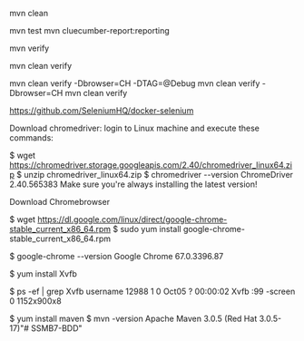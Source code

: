 mvn clean

mvn test
mvn cluecumber-report:reporting


mvn verify

mvn clean verify

mvn clean verify -Dbrowser=CH -DTAG=@Debug
mvn clean verify -Dbrowser=CH
mvn clean verify









https://github.com/SeleniumHQ/docker-selenium




Download chromedriver: login to Linux machine and execute these commands:

$ wget https://chromedriver.storage.googleapis.com/2.40/chromedriver_linux64.zip
$ unzip chromedriver_linux64.zip
$ chromedriver --version
ChromeDriver 2.40.565383
Make sure you're always installing the latest version!

Download Chromebrowser

$ wget https://dl.google.com/linux/direct/google-chrome-stable_current_x86_64.rpm
$ sudo yum install google-chrome-stable_current_x86_64.rpm

$ google-chrome --version
Google Chrome 67.0.3396.87

$ yum install Xvfb

$ ps -ef | grep Xvfb
username 12988     1  0 Oct05 ?        00:00:02 Xvfb :99 -screen 0 1152x900x8

$ yum install maven
$ mvn -version
Apache Maven 3.0.5 (Red Hat 3.0.5-17)"# SSMB7-BDD" 

